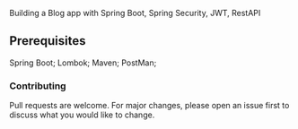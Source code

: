Building a Blog app  with Spring Boot, Spring Security, JWT, RestAPI

## Prerequisites
 Spring Boot;
 Lombok; 
 Maven;
 PostMan;

### Contributing
 Pull requests are welcome. For major changes, please open an issue first to discuss what you would like to change.


